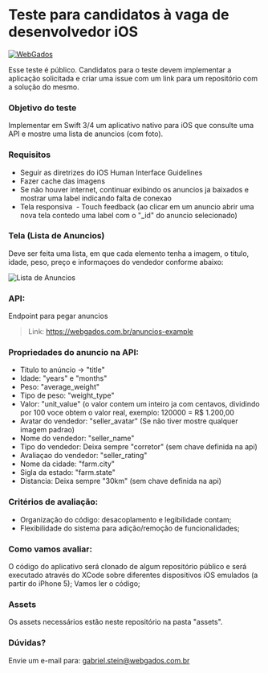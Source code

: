 # Teste para candidatos à vaga de desenvolvedor iOS

[![WebGados](https://webgados.com.br/v2_assets/img/logo-webgados-cel.png)](https://webgados.com.br)

Esse teste é público. Candidatos para o teste devem implementar a aplicação solicitada e criar uma issue com um link para um repositório com a solução do mesmo.

### Objetivo do teste
Implementar em Swift 3/4 um aplicativo nativo para iOS que consulte uma API e mostre uma lista de anuncios (com foto).

### Requisitos
  - Seguir as diretrizes do iOS Human Interface Guidelines
  - Fazer cache das imagens
  - Se não houver internet, continuar exibindo os anuncios ja baixados e mostrar uma label indicando falta de conexao
  - Tela responsiva
  - Touch feedback (ao clicar em um anuncio abrir uma nova tela contedo uma label com o "_id" do anuncio selecionado)

### Tela (Lista de Anuncios)

Deve ser feita uma lista, em que cada elemento tenha a imagem, o titulo, idade, peso, preço e informaçoes do vendedor conforme abaixo:

![Lista de Anuncios](https://i.imgur.com/bXF4PhR.png)

### API:
Endpoint para pegar anuncios

> Link: https://webgados.com.br/anuncios-example

### Propriedades do anuncio na API:

- Titulo to anúncio -> "title"
- Idade: "years" e "months"
- Peso: "average_weight"
- Tipo de peso: "weight_type"
- Valor: "unit_value" (o valor contem um inteiro ja com centavos, dividindo por 100 voce obtem o valor real, exemplo: 120000 = R$ 1.200,00
- Avatar do vendedor: "seller_avatar" (Se não tiver mostre qualquer imagem padrao)
- Nome do vendedor: "seller_name"
- Tipo do vendedor: Deixa sempre "corretor" (sem chave definida na api)
- Avaliaçao do vendedor: "seller_rating"
- Nome da cidade: "farm.city"
- Sigla da estado: "farm.state"
- Distancia: Deixa sempre "30km"  (sem chave definida na api)


### Critérios de avaliação:
- Organização do código: desacoplamento e legibilidade contam;
- Flexibilidade do sistema para adição/remoção de funcionalidades;

### Como vamos avaliar:
O código do aplicativo será clonado de algum repositório público e será executado através do XCode sobre diferentes dispositivos iOS emulados (a partir do iPhone 5);
Vamos ler o código;

### Assets
Os assets necessários estão neste repositório na pasta "assets".

### Dúvidas?
Envie um e-mail para: gabriel.stein@webgados.com.br
